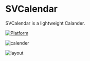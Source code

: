 # SVCalendar

SVCalendar is a lightweight Calander.

[![Platform](https://img.shields.io/badge/platform-iOS-green.svg)]()


![calender](/calendar.gif "calender")

![layout](/calenderH.gif "layout")
